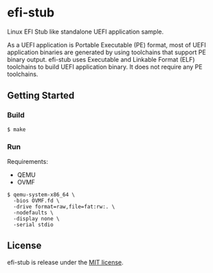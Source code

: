 # efi-stub

Linux EFI Stub like standalone UEFI application sample.

As a UEFI application is Portable Executable (PE) format,
most of UEFI application binaries are generated by using toolchains
that support PE binary output.
efi-stub uses Executable and Linkable Format (ELF) toolchains
to build UEFI application binary.
It does not require any PE toolchains.

## Getting Started

### Build

```
$ make
```

### Run

Requirements:

* QEMU
* OVMF

```
$ qemu-system-x86_64 \
  -bios OVMF.fd \
  -drive format=raw,file=fat:rw:. \
  -nodefaults \
  -display none \
  -serial stdio
```

## License

efi-stub is release under the [MIT license](LICENSE).
